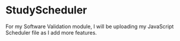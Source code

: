 # StudyScheduler
For my Software Validation module, I will be uploading my JavaScript Scheduler file as I add more features.
